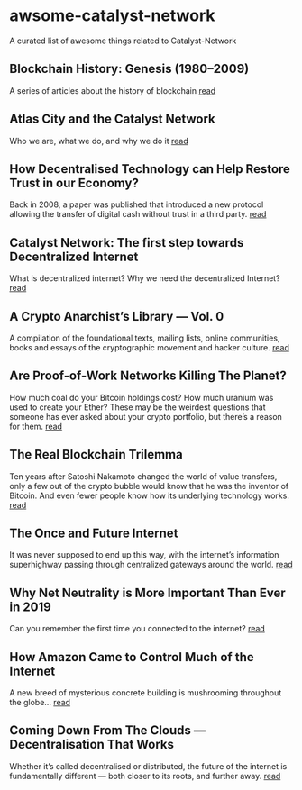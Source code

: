 # awsome-catalyst-network
A curated list of awesome things related to Catalyst-Network

## Blockchain History: Genesis (1980–2009)
A series of articles about the history of blockchain [read](https://medium.com/catalystnetorg/blockchain-history-genesis-1980-2009-787d76a686ac)

## Atlas City and the Catalyst Network
Who we are, what we do, and why we do it [read](https://medium.com/catalystnetorg/atlas-city-and-the-catalyst-network-6b2b9948684b)

## How Decentralised Technology can Help Restore Trust in our Economy?
Back in 2008, a paper was published that introduced a new protocol allowing the transfer of digital cash without trust in a third party. [read](https://medium.com/catalystnetorg/how-decentralised-technology-can-help-restore-trust-in-our-economy-9b56a265be7a)

## Catalyst Network: The first step towards Decentralized Internet
What is decentralized internet? Why we need the decentralized Internet? [read](https://medium.com/catalystnetorg/catalyst-network-the-first-step-towards-decentralized-internet-63469930e58b)

## A Crypto Anarchist’s Library — Vol. 0
A compilation of the foundational texts, mailing lists, online communities, books and essays of the cryptographic movement and hacker culture. [read](https://medium.com/coinmonks/a-crypto-anarchists-library-vol-0-dc2a7fb58684)

## Are Proof-of-Work Networks Killing The Planet?
How much coal do your Bitcoin holdings cost? How much uranium was used to create your Ether?
These may be the weirdest questions that someone has ever asked about your crypto portfolio, but there’s a reason for them. [read](https://medium.com/swlh/are-proof-of-work-networks-killing-the-planet-5ff61ca2037d)

## The Real Blockchain Trilemma
Ten years after Satoshi Nakamoto changed the world of value transfers, only a few out of the crypto bubble would know that he was the inventor of Bitcoin. And even fewer people know how its underlying technology works. [read](https://medium.com/@vazztony/the-real-blockchain-trilemma-58824b52fe1d)

## The Once and Future Internet
It was never supposed to end up this way, with the internet’s information superhighway passing through centralized gateways around the world. [read](https://medium.com/catalystnetorg/the-once-and-future-internet-2a01e935af65)

## Why Net Neutrality is More Important Than Ever in 2019
Can you remember the first time you connected to the internet? [read](https://medium.com/catalystnetorg/why-net-neutrality-is-more-important-than-ever-in-2019-aadd9ea86942)

## How Amazon Came to Control Much of the Internet
A new breed of mysterious concrete building is mushrooming throughout the globe... [read](https://medium.com/catalystnetorg/how-amazon-came-to-control-much-of-the-internet-9510bc3e8e11)

## Coming Down From The Clouds — Decentralisation That Works
Whether it’s called decentralised or distributed, the future of the internet is fundamentally different — both closer to its roots, and further away. [read](https://medium.com/catalystnetorg/coming-down-from-the-clouds-decentralisation-that-works-bf6eb326909e)



